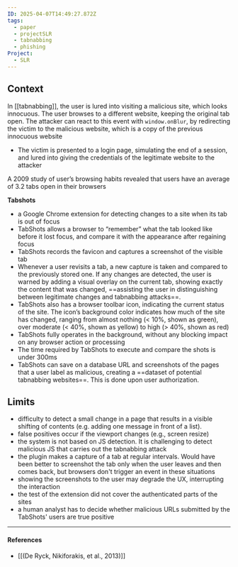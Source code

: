 ```yaml
---
ID: 2025-04-07T14:49:27.872Z
tags:
  - paper
  - projectSLR
  - tabnabbing
  - phishing
Project:
  - SLR
---
```

## Context

In [[tabnabbing]], the user is lured into visiting a malicious site, which looks innocuous. The user browses to a different website, keeping the original tab open. The attacker can react to this event with `window.onBlur`, by redirecting the victim to the malicious website, which is a copy of the previous innocuous website
- The victim is presented to a login page, simulating the end of a session, and lured into giving the credentials of the legitimate website to the attacker

A 2009 study of user’s browsing habits revealed that users have an average of 3.2 tabs open in their browsers

**Tabshots**
- a Google Chrome extension for detecting changes to a site when its tab is out of focus
- TabShots allows a browser to “remember” what the tab looked like before it lost focus, and compare it with the appearance after regaining focus
- TabShots records the favicon and captures a screenshot of the visible tab
- Whenever a user revisits a tab, a new capture is taken and compared to the previously stored one. If any changes are detected, the user is warned by adding a visual overlay on the current tab, showing exactly the content that was changed, ==assisting the user in distinguishing between legitimate changes and tabnabbing attacks==.
- TabShots also has a browser toolbar icon, indicating the current status of the site. The icon’s background color indicates how much of the site has changed, ranging from almost nothing (< 10%, shown as green), over moderate (< 40%, shown as yellow) to high (> 40%, shown as red)
- TabShots fully operates in the background, without any blocking impact on any browser action or processing
- The time required by TabShots to execute and compare the shots is under 300ms
- TabShots can save on a database URL and screenshots of the pages that a user label as malicious, creating a ==dataset of potential tabnabbing websites==. This is done upon user authorization.

## Limits

- difficulty to detect a small change in a page that results in a visible shifting of contents (e.g. adding one message in front of a list).
- false positives occur if the viewport changes (e.g., screen resize)
- the system is not based on JS detection. It is challenging to detect malicious JS that carries out the tabnabbing attack
- the plugin makes a capture of a tab at regular intervals. Would have been better to screenshot the tab only when the user leaves and then comes back, but browsers don't trigger an event in these situations
- showing the screenshots to the user may degrade the UX, interrupting the interaction
- the test of the extension did not cover the authenticated parts of the sites
- a human analyst has to decide whether malicious URLs submitted by the TabShots' users are true positive

---
#### References
- [[(De Ryck, Nikiforakis, et al., 2013)]]
